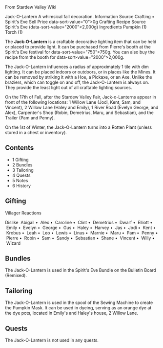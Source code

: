 From Stardew Valley Wiki

Jack-O-Lantern A whimsical fall decoration. Information Source Crafting • Spirit's Eve Sell Price data-sort-value="0"&gt;0g Crafting Recipe Source Spirit's Eve (data-sort-value="2000"&gt;2,000g) Ingredients Pumpkin (1) Torch (1)

The **Jack-O-Lantern** is a craftable decorative lighting item that can be held or placed to provide light. It can be purchased from Pierre's booth at the Spirit's Eve festival for data-sort-value="750"&gt;750g. You can also buy the recipe from the booth for data-sort-value="2000"&gt;2,000g.

The Jack-O-Lantern influences a radius of approximately 1 tile with dim lighting. It can be placed indoors or outdoors, or in places like the Mines. It can be removed by striking it with a Hoe, a Pickaxe, or an Axe. Unlike the braziers, which can toggle on and off, the Jack-O-Lantern is always on. They provide the least light out of all craftable lighting sources.

On the 17th of Fall, after the Stardew Valley Fair, Jack-o-Lanterns appear in front of the following locations: 1 Willow Lane (Jodi, Kent, Sam, and Vincent), 2 Willow Lane (Haley and Emily), 1 River Road (Evelyn George, and Alex), Carpenter's Shop (Robin, Demetrius, Maru, and Sebastian), and the Trailer (Pam and Penny).

On the 1st of Winter, the Jack-O-Lantern turns into a Rotten Plant (unless stored in a chest or inventory).

## Contents

- 1 Gifting
- 2 Bundles
- 3 Tailoring
- 4 Quests
- 5 Notes
- 6 History

## Gifting

Villager Reactions

Dislike  Abigail •  Alex •  Caroline •  Clint •  Demetrius •  Dwarf •  Elliott •  Emily •  Evelyn •  George •  Gus •  Haley •  Harvey •  Jas •  Jodi •  Kent •  Krobus •  Leah •  Leo •  Lewis •  Linus •  Marnie •  Maru •  Pam •  Penny •  Pierre •  Robin •  Sam •  Sandy •  Sebastian •  Shane •  Vincent •  Willy •  Wizard

## Bundles

The Jack-O-Lantern is used in the Spirit's Eve Bundle on the Bulletin Board (Remixed).

## Tailoring

The Jack-O-Lantern is used in the spool of the Sewing Machine to create the Pumpkin Mask. It can be used in dyeing, serving as an orange dye at the dye pots, located in Emily's and Haley's house, 2 Willow Lane.

## Quests

The Jack-O-Lantern is not used in any quests.